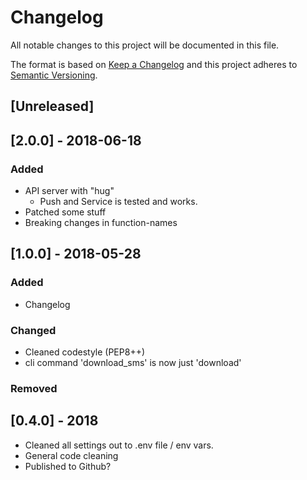 # Changelog
All notable changes to this project will be documented in this file.

The format is based on [Keep a Changelog](http://keepachangelog.com/en/1.0.0/)
and this project adheres to [Semantic Versioning](http://semver.org/spec/v2.0.0.html).

## [Unreleased]

## [2.0.0] - 2018-06-18

### Added
- API server with "hug"
  - Push and Service is tested and works.
- Patched some stuff
- Breaking changes in function-names

## [1.0.0] - 2018-05-28

### Added
- Changelog

### Changed
- Cleaned codestyle (PEP8++)
- cli command 'download_sms' is now just 'download'

### Removed

## [0.4.0] - 2018
- Cleaned all settings out to .env file / env vars.
- General code cleaning
- Published to Github?

